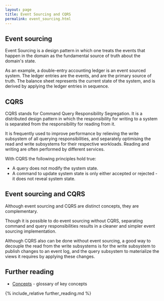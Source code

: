 ```yaml
---
layout: page
title: Event Sourcing and CQRS
permalink: event_sourcing.html
---
```


## Event sourcing

Event Sourcing is a design pattern in which one treats the events that happen in the domain 
as the fundamental source of truth about the domain's state.

As an example, a double-entry accounting ledger is an event sourced system. 
The ledger entries are the events, and are the primary source of truth.
The balance sheet represents the current state of the system, and is derived by applying the ledger entries in sequence.

## CQRS

CQRS stands for Command Query Responsibility Segregation. It is a distributed design pattern in which the responsibility 
for writing to a system is separated from the responsibility for reading from it.

It is frequently used to improve performance by relieving the write subsystem of all querying responsibilities,
and separately optimising the read and write subsystems for their respective workloads. 
Reading and writing are often performed by different services.

With CQRS the following principles hold true:
* A query does not modify the system state.
* A command to update system state is only either accepted or rejected - it does not reveal system state.

## Event sourcing and CQRS

Although event sourcing and CQRS are distinct concepts, they are complementary.

Though it is possible to do event sourcing without CQRS, separating command and query responsibilities results in a 
cleaner and simpler event sourcing implementation.

Although CQRS also can be done without event sourcing, 
a good way to decouple the read from the write subsystems is for 
the write subsystem to publish changes to an event log,
and the query subsystem to materialize the views it requires by applying these changes.

## Further reading
   * [Concepts](key_concepts.html) - glossary of key concepts
   
{% include_relative further_reading.md %}
 
